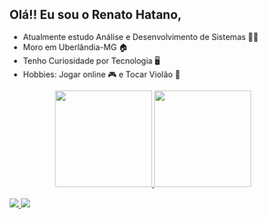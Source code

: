 ## Olá!! Eu sou o Renato Hatano,  

* Atualmente estudo Análise e Desenvolvimento de Sistemas 🧑‍💻
* Moro em Uberlândia-MG 🏠
* Tenho Curiosidade por Tecnologia 🖥️
* Hobbies: Jogar online 🎮 e Tocar Violão 🎸


<div align = "center">
    <a href="https://github.com/RenatoHatano">
      
  <img height = "170em" src = "https://github-readme-stats.vercel.app/api?username=RenatoHatano&show_icons=true&theme=dracula&include_all_commits=true&count_private=true" />
  <img height = "170em" src = "https://github-readme-stats.vercel.app/api/top-langs/?username=RenatoHatano&layout=compact&langs_count=7&theme=dracula" />
    
</div>    
  
  
  <br>
    <a href="(34) 9-9919-4554"> <img src = "https://img.shields.io/badge/WhatsApp-25D366?style=for-the-badge&logo=whatsapp&logoColor=white "target =" _ blank "> </a>
    <a href="https://www.linkedin.com/in/renato-hiroshi-guimarães-hatano-030807192"> <img src = "https://img.shields.io/badge/LinkedIn-0077B5?style=for-the- badge & logo = linkedin & logoColor = white "> </a><a
<br> <br>
  
 
